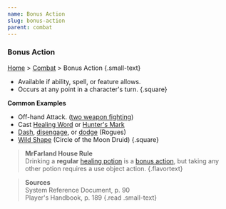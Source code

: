 ```yaml
---
name: Bonus Action
slug: bonus-action
parent: combat
---
```

### Bonus Action
[Home](dm-operations-center) > [Combat](combat-menu) > Bonus Action {.small-text}

- Available if ability, spell, or feature allows.
- Occurs at any point in a character's turn.
{.square}

**Common Examples**
- Off-hand Attack. ([two weapon fighting](two-weapon-fighting))
- Cast [Healing Word](/spell/healing-word) or [Hunter's Mark](/spell/hunters-mark)
- [Dash](dash), [disengage](disengage), or [dodge](dodge) (Rogues)
- [Wild Shape](wild-shape) (Circle of the Moon Druid)
{.square}

> **MrFarland House Rule**<br/>
> Drinking a **regular** [healing potion](/item/potion-of-healing) is a [bonus action](bonus-action), but taking any other potion requires a use object action.
{.flavortext}

> **Sources** <br/>
> System Reference Document, p. 90<br/>
> Player's Handbook, p. 189
{.read .small-text}